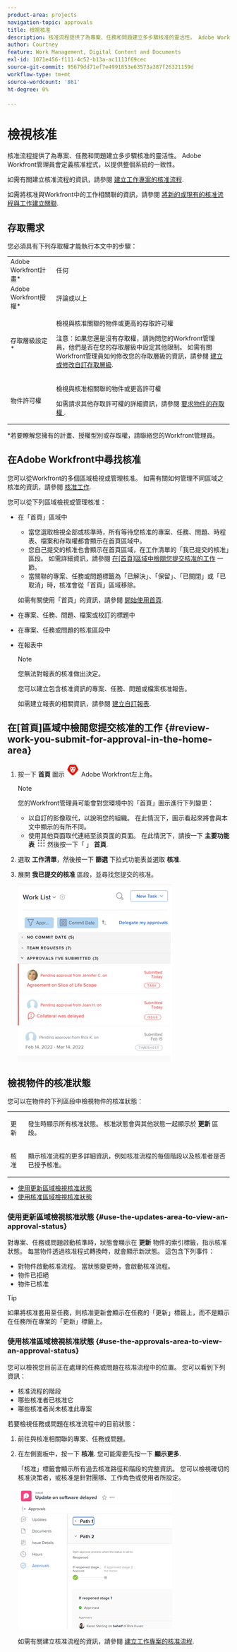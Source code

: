 ```yaml
---
product-area: projects
navigation-topic: approvals
title: 檢視核准
description: 核准流程提供了為專案、任務和問題建立多步驟核准的靈活性。 Adobe Workfront管理員會定義核准程式，以提供整個系統的一致性。
author: Courtney
feature: Work Management, Digital Content and Documents
exl-id: 1071e456-f111-4c52-b13a-ac1113f69cec
source-git-commit: 95679dd71ef7e4991853e63573a387f26321159d
workflow-type: tm+mt
source-wordcount: '861'
ht-degree: 0%

---
```


# 檢視核准

核准流程提供了為專案、任務和問題建立多步驟核准的靈活性。 Adobe Workfront管理員會定義核准程式，以提供整個系統的一致性。

如需有關建立核准流程的資訊，請參閱 [建立工作專案的核准流程](../../administration-and-setup/customize-workfront/configure-approval-milestone-processes/create-approval-processes.md).

如需將核准與Workfront中的工作相關聯的資訊，請參閱 [將新的或現有的核准流程與工作建立關聯](../../review-and-approve-work/manage-approvals/associate-approval-with-work.md).

## 存取需求

您必須具有下列存取權才能執行本文中的步驟：

<table style="table-layout:auto"> 
 <col> 
 <col> 
 <tbody> 
  <tr> 
   <td role="rowheader">Adobe Workfront計畫*</td> 
   <td> <p>任何</p> </td> 
  </tr> 
  <tr> 
   <td role="rowheader">Adobe Workfront授權*</td> 
   <td> <p>評論或以上</p> </td> 
  </tr> 
  <tr> 
   <td role="rowheader">存取層級設定*</td> 
   <td> <p>檢視與核准關聯的物件或更高的存取許可權</p> <p>注意：如果您還是沒有存取權，請詢問您的Workfront管理員，他們是否在您的存取層級中設定其他限制。 如需有關Workfront管理員如何修改您的存取層級的資訊，請參閱 <a href="../../administration-and-setup/add-users/configure-and-grant-access/create-modify-access-levels.md" class="MCXref xref">建立或修改自訂存取層級</a>.</p> </td> 
  </tr> 
  <tr> 
   <td role="rowheader">物件許可權</td> 
   <td> <p>檢視與核准相關聯的物件或更高許可權</p> <p>如需請求其他存取許可權的詳細資訊，請參閱 <a href="../../workfront-basics/grant-and-request-access-to-objects/request-access.md" class="MCXref xref">要求物件的存取權 </a>.</p> </td> 
  </tr> 
 </tbody> 
</table>

&#42;若要瞭解您擁有的計畫、授權型別或存取權，請聯絡您的Workfront管理員。

## 在Adobe Workfront中尋找核准

您可以從Workfront的多個區域檢視或管理核准。 如需有關如何管理不同區域之核准的資訊，請參閱 [核准工作](../../review-and-approve-work/manage-approvals/approving-work.md).

您可以從下列區域檢視或管理核准：

* 在「首頁」區域中

   * 當您選取檢視全部或核準時，所有等待您核准的專案、任務、問題、時程表、檔案和存取權都會顯示在首頁區域中。
   * 您自己提交的核准也會顯示在首頁區域，在工作清單的「我已提交的核准」區段。 如需詳細資訊，請參閱 [在[首頁]區域中檢閱您提交核准的工作](#review-work-you-submit-for-approval-in-the-home-area) 一節。
   * 當關聯的專案、任務或問題標籤為「已解決」、「保留」、「已關閉」或「已取消」時，核准會從「首頁」區域移除。

  如需有關使用「首頁」的資訊，請參閱 [開始使用首頁](../../workfront-basics/using-home/using-the-home-area/get-started-with-home.md).

* 在專案、任務、問題、檔案或校訂的標題中
* 在專案、任務或問題的核准區段中
* 在報表中

  >[!NOTE]
  >
  >您無法對報表的核准做出決定。

  您可以建立包含核准資訊的專案、任務、問題或檔案核准報告。

  如需建立報表的相關資訊，請參閱 [建立自訂報表](../../reports-and-dashboards/reports/creating-and-managing-reports/create-custom-report.md).

## 在[首頁]區域中檢閱您提交核准的工作 {#review-work-you-submit-for-approval-in-the-home-area}

1. 按一下 **首頁** 圖示 ![](assets/home-icon-30x29.png) Adobe Workfront左上角。

   >[!NOTE]
   >
   >您的Workfront管理員可能會對您環境中的「首頁」圖示進行下列變更：
   >
   >* 以自訂的影像取代，以說明您的組織。 在此情況下，圖示看起來將會與本文中顯示的有所不同。
   >* 使用其他頁面取代連結至該頁面的頁面。 在此情況下，請按一下 **主要功能表** ![](assets/main-menu-icon.png) 然後按一下「 」 **首頁**.

1. 選取 **工作清單**，然後按一下 **篩選** 下拉式功能表並選取 **核准**.
1. 展開 **我已提交的核准** 區段，並尋找您提交的核准。

   ![](assets/approvals-submitted-section-in-home-nwe-350x401.png)

## 檢視物件的核准狀態

您可以在物件的下列區段中檢視物件的核准狀態：

<table style="table-layout:auto"> 
 <col> 
 <col> 
 <tbody> 
  <tr> 
   <td role="rowheader">更新 </td> 
   <td> <p>發生時顯示所有核准狀態。 核准狀態會與其他狀態一起顯示於 <strong>更新</strong> 區段。</p> </td> 
  </tr> 
  <tr> 
   <td role="rowheader">核准</td> 
   <td> <p>顯示核准流程的更多詳細資訊，例如核准流程的每個階段以及核准者是否已授予核准。</p> </td> 
  </tr> 
 </tbody> 
</table>

* [使用更新區域檢視核准狀態](#use-the-updates-area-to-view-an-approval-status)
* [使用核准區域檢視核准狀態](#use-the-approvals-area-to-view-an-approval-status)

### 使用更新區域檢視核准狀態 {#use-the-updates-area-to-view-an-approval-status}

對專案、任務或問題啟動核準時，狀態會顯示在 **更新** 物件的索引標籤，指示核准狀態。 每當物件透過核准程式轉換時，就會顯示新狀態。 這包含下列事件：

* 對物件啟動核准流程。 當狀態變更時，會啟動核准流程。
* 物件已拒絕
* 物件已核准 

>[!TIP]
>
>如果將核准套用至任務，則核准更新會顯示在任務的「更新」標籤上，而不是顯示在任務所在專案的「更新」標籤上。

### 使用核准區域檢視核准狀態 {#use-the-approvals-area-to-view-an-approval-status}

您可以檢視您目前正在處理的任務或問題在核准流程中的位置。 您可以看到下列資訊：

* 核准流程的階段
* 哪些核准者已核准它
* 哪些核准者尚未核准此專案

若要檢視任務或問題在核准流程中的目前狀態：

1. 前往與核准相關聯的專案、任務或問題。
1. 在左側面板中，按一下 **核准**. 您可能需要先按一下 **顯示更多**.

   「核准」標籤會顯示所有過去核准路徑和階段的完整資訊。 您可以檢視確切的核准決策者，或核准是針對團隊、工作角色或使用者所設定。

   ![](assets/approvals-tab-expanded-on-issue-nwe-350x320.png)

   如需有關建立核准流程的資訊，請參閱 [建立工作專案的核准流程](../../administration-and-setup/customize-workfront/configure-approval-milestone-processes/create-approval-processes.md).
